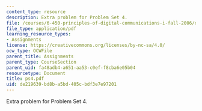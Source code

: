 ```yaml
---
content_type: resource
description: Extra problem for Problem Set 4.
file: /courses/6-450-principles-of-digital-communications-i-fall-2006/de219639bd8ba5bd405cbdf3e7e97201_ps4.pdf
file_type: application/pdf
learning_resource_types:
- Assignments
license: https://creativecommons.org/licenses/by-nc-sa/4.0/
ocw_type: OCWFile
parent_title: Assignments
parent_type: CourseSection
parent_uid: fa48adb4-a651-aa53-c0ef-f8cba6e05b04
resourcetype: Document
title: ps4.pdf
uid: de219639-bd8b-a5bd-405c-bdf3e7e97201
---
```

Extra problem for Problem Set 4.